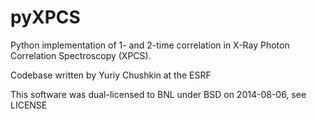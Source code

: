 pyXPCS
======

Python implementation of 1- and 2-time correlation in X-Ray Photon Correlation Spectroscopy (XPCS).

Codebase written by Yuriy Chushkin at the ESRF

This software was dual-licensed to BNL under BSD on 2014-08-06, see LICENSE
